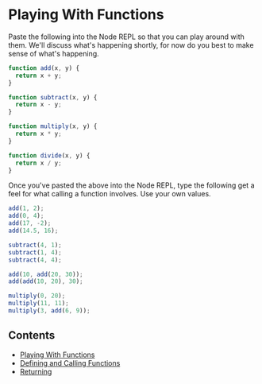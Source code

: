 # Playing With Functions

Paste the following into the Node REPL so that you can play around with them. We'll discuss what's happening shortly, for now do you best to make sense of what's happening.

```javascript
function add(x, y) {
  return x + y;
}

function subtract(x, y) {
  return x - y;
}

function multiply(x, y) {
  return x * y;
}

function divide(x, y) {
  return x / y;
}
```

Once you've pasted the above into the Node REPL, type the following get a feel for what calling a function involves. Use your own values.

```javascript
add(1, 2);
add(0, 4);
add(17, -2);
add(14.5, 16);

subtract(4, 1);
subtract(1, 4);
subtract(4, 4);

add(10, add(20, 30));
add(add(10, 20), 30);

multiply(0, 20);
multiply(11, 11);
multiply(3, add(6, 9));
```

## Contents

- [Playing With Functions](./Playing.md)
- [Defining and Calling Functions](./Defining.md)
- [Returning](./Returning.md)

